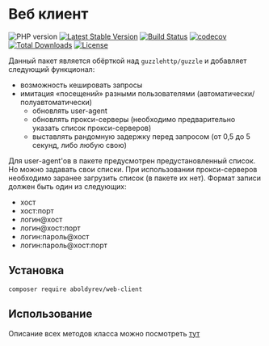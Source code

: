 # Веб клиент

![PHP version](https://img.shields.io/packagist/php-v/aboldyrev/web-client.svg)
[![Latest Stable Version](https://img.shields.io/packagist/v/aboldyrev/web-client.svg)](https://packagist.org/packages/aboldyrev/web-client)
[![Build Status](https://img.shields.io/travis/aboldyrev/web-client/master.svg?branch=master)](https://travis-ci.org/aboldyrev/web-client)
[![codecov](https://img.shields.io/codecov/c/github/aboldyrev/web-client/master.svg)](https://codecov.io/gh/aboldyrev/web-client)
[![Total Downloads](https://img.shields.io/packagist/dt/aboldyrev/web-client.svg)](https://packagist.org/packages/aboldyrev/web-client)
[![License](https://img.shields.io/github/license/aboldyrev/web-client.svg)](https://packagist.org/packages/aboldyrev/web-client)


Данный пакет является обёрткой над `guzzlehttp/guzzle` и добавляет следующий функционал:

 - возможность кешировать запросы
 - имитация «посещений» разными пользователями (автоматически/полуавтоматически)
   - обновлять user-agent
   - обновлять прокси-серверы (необходимо предварительно указать список прокси-серверов)
   - выставлять рандомную задержку перед запросом (от 0,5 до 5 секунд, либо любую свою)

Для user-agent'ов в пакете предусмотрен предустановленный список. Но можно задавать свои списки.
При использовании прокси-серверов необходимо заранее загрузить список (в пакете их нет). Формат записи должен быть один из следующих:
 - хост
 - хост:порт
 - логин@хост 
 - логин@хост:порт
 - логин:пароль@хост
 - логин:пароль@хост:порт
  
 ## Установка
 
 ``
 composer require aboldyrev/web-client
 ``
 
 ## Использование

Описание всех методов класса можно посмотреть [тут](https://aboldyrev.github.io/web-client/index.html)